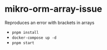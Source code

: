 # mikro-orm-array-issue

Reproduces an error with brackets in arrays

- `pnpm install`
- `docker-compose up -d`
- `pnpm start`
